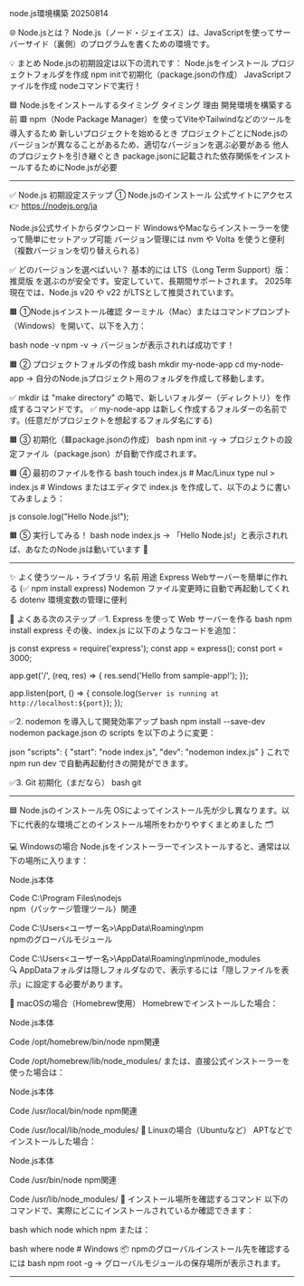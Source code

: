 node.js環境構築 20250814

🌐 Node.jsとは？
Node.js（ノード・ジェイエス）は、JavaScriptを使ってサーバーサイド（裏側）のプログラムを書くための環境です。

💡 まとめ
Node.jsの初期設定は以下の流れです：
Node.jsをインストール
プロジェクトフォルダを作成
npm initで初期化（package.jsonの作成）
JavaScriptファイルを作成
nodeコマンドで実行！

🟦 Node.jsをインストールするタイミング
タイミング	                            理由
開発環境を構築する前	           🟥 npm（Node Package Manager）を使ってViteやTailwindなどのツールを導入するため
新しいプロジェクトを始めるとき	    プロジェクトごとにNode.jsのバージョンが異なることがあるため、適切なバージョンを選ぶ必要がある
他人のプロジェクトを引き継ぐとき	package.jsonに記載された依存関係をインストールするためにNode.jsが必要

********************************************************************************************************************************

✅ Node.js 初期設定ステップ
① Node.jsのインストール
公式サイトにアクセス 👉 https://nodejs.org/ja

Node.js公式サイトからダウンロード
WindowsやMacならインストーラーを使って簡単にセットアップ可能
バージョン管理には nvm や Volta を使うと便利（複数バージョンを切り替えられる）

✅ どのバージョンを選べばいい？
基本的には LTS（Long Term Support）版：推奨版 を選ぶのが安全です。安定していて、長期間サポートされます。 
2025年現在では、Node.js v20 や v22 がLTSとして推奨されています。

🟧 ①Node.jsインストール確認
ターミナル（Mac）またはコマンドプロンプト（Windows）を開いて、以下を入力：

bash
node -v
npm -v
→ バージョンが表示されれば成功です！

🟧 ② プロジェクトフォルダの作成
bash
mkdir my-node-app
cd my-node-app
→ 自分のNode.jsプロジェクト用のフォルダを作成して移動します。

✅ mkdir は "make directory" の略で、新しいフォルダー（ディレクトリ）を作成するコマンドです。
✅ my-node-app は新しく作成するフォルダーの名前です。(任意だがプロジェクトを想起するフォルダ名にする)

🟧 ③ 初期化（🟥package.jsonの作成）
bash
npm init -y
→ プロジェクトの設定ファイル（package.json）が自動で作成されます。

🟧 ④ 最初のファイルを作る
bash
touch index.js   # Mac/Linux
type nul > index.js   # Windows
またはエディタで index.js を作成して、以下のように書いてみましょう：

js
console.log("Hello Node.js!");

🟧 ⑤ 実行してみる！
bash
node index.js
→ 「Hello Node.js!」と表示されれば、あなたのNode.jsは動いています 🎉

********************************************************************************************************************************

✨ よく使うツール・ライブラリ
名前	用途
Express	Webサーバーを簡単に作れる (✅ npm install express)
Nodemon	ファイル変更時に自動で再起動してくれる
dotenv	環境変数の管理に便利

🚀 よくある次のステップ
✅1. Express を使って Web サーバーを作る
bash
npm install express
その後、index.js に以下のようなコードを追加：

js
const express = require('express');
const app = express();
const port = 3000;

app.get('/', (req, res) => {
  res.send('Hello from sample-app!');
});

app.listen(port, () => {
  console.log(`Server is running at http://localhost:${port}`);
});

✅2. nodemon を導入して開発効率アップ
bash
npm install --save-dev nodemon
package.json の scripts を以下のように変更：

json
"scripts": {
  "start": "node index.js",
  "dev": "nodemon index.js"
}
これで npm run dev で自動再起動付きの開発ができます。

✅3. Git 初期化（まだなら）
bash
git 

********************************************************************************************************************************

🟦 Node.jsのインストール先
OSによってインストール先が少し異なります。以下に代表的な環境ごとのインストール場所をわかりやすくまとめました 🗂️

💻 Windowsの場合
Node.jsをインストーラーでインストールすると、通常は以下の場所に入ります：

Node.js本体

Code
C:\Program Files\nodejs\
npm（パッケージ管理ツール）関連

Code
C:\Users\<ユーザー名>\AppData\Roaming\npm\
npmのグローバルモジュール

Code
C:\Users\<ユーザー名>\AppData\Roaming\npm\node_modules\
🔍 AppDataフォルダは隠しフォルダなので、表示するには「隠しファイルを表示」に設定する必要があります。

🍎 macOSの場合（Homebrew使用）
Homebrewでインストールした場合：

Node.js本体

Code
/opt/homebrew/bin/node
npm関連

Code
/opt/homebrew/lib/node_modules/
または、直接公式インストーラーを使った場合は：

Node.js本体

Code
/usr/local/bin/node
npm関連

Code
/usr/local/lib/node_modules/
🐧 Linuxの場合（Ubuntuなど）
APTなどでインストールした場合：

Node.js本体

Code
/usr/bin/node
npm関連

Code
/usr/lib/node_modules/
🔧 インストール場所を確認するコマンド
以下のコマンドで、実際にどこにインストールされているか確認できます：

bash
which node
which npm
または：

bash
where node   # Windows
📦 npmのグローバルインストール先を確認するには
bash
npm root -g
→ グローバルモジュールの保存場所が表示されます。

********************************************************************************************************************************
